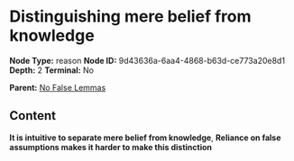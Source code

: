 # Distinguishing mere belief from knowledge

**Node Type:** reason
**Node ID:** 9d43636a-6aa4-4868-b63d-ce773a20e8d1
**Depth:** 2
**Terminal:** No

**Parent:** [No False Lemmas](no-false-lemmas.md)

## Content

**It is intuitive to separate mere belief from knowledge**, **Reliance on false assumptions makes it harder to make this distinction**
